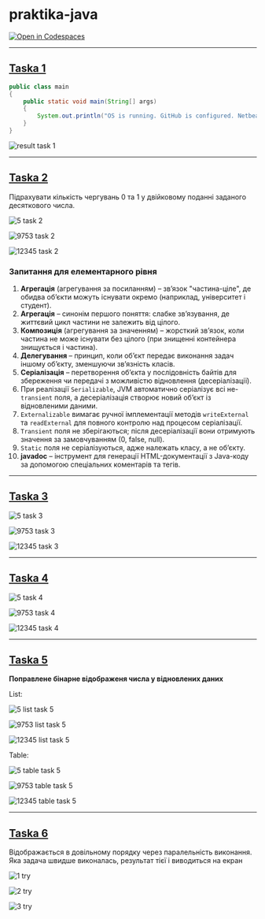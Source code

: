 # praktika-java

[![Open in Codespaces](https://classroom.github.com/assets/launch-codespace-2972f46106e565e64193e422d61a12cf1da4916b45550586e14ef0a7c637dd04.svg)](https://musical-space-chainsaw-6x4xqxrvj4jf4v99.github.dev/)

---

## [Taska 1](https://github.com/1kalina/praktika-java/tree/main/1-taska/src/)

```Java
public class main 
{
    public static void main(String[] args) 
    {
        System.out.println("OS is running. GitHub is configured. Netbeans is up.");
    }
}
```

![result task 1](https://github.com/1kalina/praktika-java/blob/main/images/1-taska/result.png)

---

## [Taska 2](https://github.com/1kalina/praktika-java/tree/main/2-taska/src/ex02)
Підрахувати кількість чергувань 0 та 1 у двійковому поданні заданого десяткового числа.

![5 task 2](https://github.com/1kalina/praktika-java/blob/main/images/2-taska/5.png)

![9753 task 2](https://github.com/1kalina/praktika-java/blob/main/images/2-taska/9753.png)

![12345 task 2](https://github.com/1kalina/praktika-java/blob/main/images/2-taska/12345.png)

### Запитання для елементарного рівня
1. **Агрегація** (агрегування за посиланням) – зв’язок "частина-ціле", де обидва об’єкти можуть існувати окремо (наприклад, університет і студент).  
2. **Агрегація** – синонім першого поняття: слабке зв’язування, де життєвий цикл частини не залежить від цілого.  
3. **Композиція** (агрегування за значенням) – жорсткий зв’язок, коли частина не може існувати без цілого (при знищенні контейнера знищується і частина).  
4. **Делегування** – принцип, коли об’єкт передає виконання задач іншому об’єкту, зменшуючи зв’язність класів.  
5. **Серіалізація** – перетворення об’єкта у послідовність байтів для збереження чи передачі з можливістю відновлення (десеріалізації).  
6. При реалізації `Serializable`, JVM автоматично серіалізує всі не-`transient` поля, а десеріалізація створює новий об’єкт із відновленими даними.  
7. `Externalizable` вимагає ручної імплементації методів `writeExternal` та `readExternal` для повного контролю над процесом серіалізації.  
8. `Transient` поля не зберігаються; після десеріалізації вони отримують значення за замовчуванням (0, false, null).  
9. `Static` поля не серіалізуються, адже належать класу, а не об’єкту.  
10. **javadoc** – інструмент для генерації HTML-документації з Java-коду за допомогою спеціальних коментарів та тегів.

---

## [Taska 3](https://github.com/1kalina/praktika-java/tree/main/3-taska/src/ex02)

![5 task 3](https://github.com/1kalina/praktika-java/blob/main/images/3-taska/5.png)

![9753 task 3](https://github.com/1kalina/praktika-java/blob/main/images/3-taska/9753.png)

![12345 task 3](https://github.com/1kalina/praktika-java/blob/main/images/3-taska/12345.png)

---

## [Taska 4](https://github.com/1kalina/praktika-java/tree/main/4-taska/src/ex02)

![5 task 4](https://github.com/1kalina/praktika-java/blob/main/images/4-taska/5.png)

![9753 task 4](https://github.com/1kalina/praktika-java/blob/main/images/4-taska/9753.png)

![12345 task 4](https://github.com/1kalina/praktika-java/blob/main/images/4-taska/12345.png)

---

## [Taska 5](https://github.com/1kalina/praktika-java/tree/main/5-taska/src/ex02)

**Поправлене бінарне відображеня числа у відновлених даних**

List:

![5 list task 5](https://github.com/1kalina/praktika-java/blob/main/images/5-taska/5-list.png)

![9753 list task 5](https://github.com/1kalina/praktika-java/blob/main/images/5-taska/9753-list.png)

![12345 list task 5](https://github.com/1kalina/praktika-java/blob/main/images/5-taska/12345-list.png)


Table:

![5 table task 5](https://github.com/1kalina/praktika-java/blob/main/images/5-taska/5-table.png)

![9753 table task 5](https://github.com/1kalina/praktika-java/blob/main/images/5-taska/9753-table.png)

![12345 table task 5](https://github.com/1kalina/praktika-java/blob/main/images/5-taska/12345-table.png)

---

## [Taska 6](https://github.com/1kalina/praktika-java/tree/main/6-taska/src/ex06)

Відображається в довільному порядку через паралельність виконання. Яка задача швидше виконалась, результат тієї і виводиться на екран

![1 try](https://github.com/1kalina/praktika-java/blob/main/images/6-taska/1.png)

![2 try](https://github.com/1kalina/praktika-java/blob/main/images/6-taska/2.png)

![3 try](https://github.com/1kalina/praktika-java/blob/main/images/6-taska/3.png)
